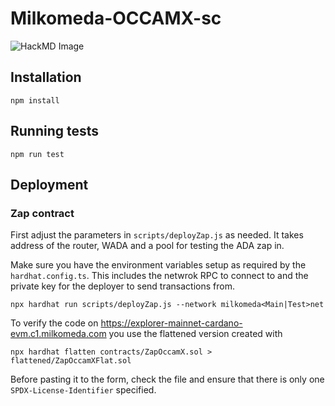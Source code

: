 # Milkomeda-OCCAMX-sc

![HackMD Image](https://hackmd.io/_uploads/SJc3QSC_K.png)

## Installation
```
npm install
```

## Running tests
```
npm run test
```

## Deployment
### Zap contract
First adjust the parameters in `scripts/deployZap.js` as needed.
It takes address of the router, WADA and a pool for testing the ADA zap in.

Make sure you have the environment variables setup as required by the `hardhat.config.ts`. This includes the netwrok RPC to connect to and the private key for the deployer to send transactions from.

```
npx hardhat run scripts/deployZap.js --network milkomeda<Main|Test>net
```
To verify the code on https://explorer-mainnet-cardano-evm.c1.milkomeda.com you use the flattened version created with
```
npx hardhat flatten contracts/ZapOccamX.sol > flattened/ZapOccamXFlat.sol
```
Before pasting it to the form, check the file and ensure that there is only one `SPDX-License-Identifier` specified.

